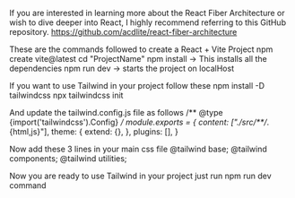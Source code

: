 
If you are interested in learning more about the React Fiber Architecture or wish to dive deeper into React, I highly recommend referring to this GitHub repository.
https://github.com/acdlite/react-fiber-architecture


These are the commands followed to create a React + Vite Project
npm create vite@latest
cd "ProjectName"
npm install -> This installs all the dependencies
npm run dev -> starts the project on localHost


If you want to use Tailwind in your project follow these
npm install -D tailwindcss
npx tailwindcss init


And update the tailwind.config.js file as follows
/** @type {import('tailwindcss').Config} */
module.exports = {
  content: ["./src/**/*.{html,js}"],
  theme: {
    extend: {},
  },
  plugins: [],
}

Now add these 3 lines in your main css file
@tailwind base;
@tailwind components;
@tailwind utilities;

Now you are ready to use Tailwind in your project just run npm run dev command
